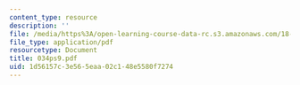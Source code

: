 ```yaml
---
content_type: resource
description: ''
file: /media/https%3A/open-learning-course-data-rc.s3.amazonaws.com/18-034-honors-differential-equations-spring-2004/1d56157c3e565eaa02c148e5580f7274_034ps9.pdf
file_type: application/pdf
resourcetype: Document
title: 034ps9.pdf
uid: 1d56157c-3e56-5eaa-02c1-48e5580f7274
---
```

